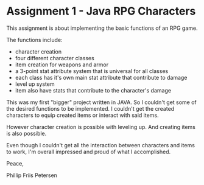 
# Assignment 1 - Java RPG Characters

This assignment is about implementing the basic functions of an RPG game. 

The functions include: 
- character creation 
- four different character classes
- item creation for weapons and armor
- a 3-point stat attribute system that is universal for all classes
- each class has it's own main stat attribute that contribute to damage
- level up system
- item also have stats that contribute to the character's damage

This was my first "bigger" project written in JAVA. So I couldn't get some of the desired functions to be implemented.
I couldn't get the created characters to equip created items or interact with said items.

However character creation is possible with leveling up. And creating items is also possible.

Even though I couldn't get all the interaction between characters and items to work, 
I'm overall impressed and proud of what I accomplished.

Peace,

Phillip Friis Petersen


